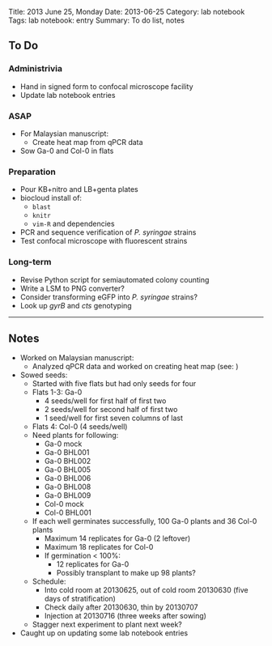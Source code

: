 Title: 2013 June 25, Monday
Date: 2013-06-25
Category: lab notebook
Tags: lab notebook: entry
Summary: To do list, notes

## To Do ##

### Administrivia ###

- Hand in signed form to confocal microscope facility
- Update lab notebook entries

### ASAP ###

- For Malaysian manuscript:
    - Create heat map from qPCR data
- Sow Ga-0 and Col-0 in flats

### Preparation ###
 
- Pour KB+nitro and LB+genta plates
- biocloud install of:
    - `blast`
    - `knitr`
    - `vim-R` and dependencies
- PCR and sequence verification of _P. syringae_ strains
- Test confocal microscope with fluorescent strains

### Long-term ###

- Revise Python script for semiautomated colony counting
- Write a LSM to PNG converter?
- Consider transforming eGFP into _P. syringae_ strains? 
- Look up _gyrB_ and _cts_ genotyping

***

## Notes ##

- Worked on Malaysian manuscript:
    - Analyzed qPCR data and worked on creating heat map (see: )
- Sowed seeds:
    - Started with five flats but had only seeds for four
    - Flats 1-3: Ga-0 
        - 4 seeds/well for first half of first two
        - 2 seeds/well for second half of first two
        - 1 seed/well for first seven columns of last
    - Flats 4: Col-0 (4 seeds/well)
    - Need plants for following:
        - Ga-0 mock
        - Ga-0 BHL001
        - Ga-0 BHL002
        - Ga-0 BHL005
        - Ga-0 BHL006
        - Ga-0 BHL008
        - Ga-0 BHL009
        - Col-0 mock
        - Col-0 BHL001
    - If each well germinates successfully, 100 Ga-0 plants and 36 Col-0 plants
        - Maximum 14 replicates for Ga-0 (2 leftover)
        - Maximum 18 replicates for Col-0
        - If germination < 100%: 
            - 12 replicates for Ga-0
            - Possibly transplant to make up 98 plants?
    - Schedule:
        - Into cold room at 20130625, out of cold room 20130630 (five days of
          stratification)
        - Check daily after 20130630, thin by 20130707
        - Injection at 20130716 (three weeks after sowing)
    - Stagger next experiment to plant next week?
- Caught up on updating some lab notebook entries
